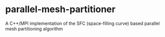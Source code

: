 # parallel-mesh-partitioner
A C++/MPI implementation of the SFC (space-filling curve) based parallel mesh partitioning algorithm

